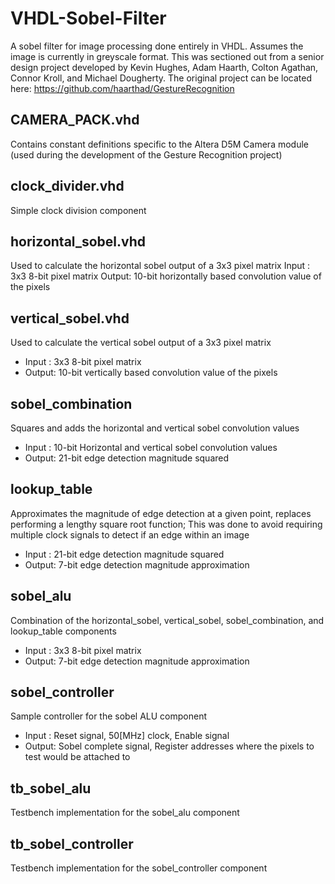 # VHDL-Sobel-Filter
A sobel filter for image processing done entirely in VHDL. Assumes the image is currently in greyscale format. This was sectioned out from a senior design project developed by Kevin Hughes, Adam Haarth, Colton Agathan, Connor Kroll, and Michael Dougherty. The original project can be located here: https://github.com/haarthad/GestureRecognition

## CAMERA_PACK.vhd
Contains constant definitions specific to the Altera D5M Camera module (used during the development of the Gesture Recognition project)

## clock_divider.vhd
Simple clock division component

## horizontal_sobel.vhd
Used to calculate the horizontal sobel output of a 3x3 pixel matrix
  Input : 3x3 8-bit pixel matrix
  Output: 10-bit horizontally based convolution value of the pixels 

## vertical_sobel.vhd
Used to calculate the vertical sobel output of a 3x3 pixel matrix
  * Input : 3x3 8-bit pixel matrix
  * Output: 10-bit vertically based convolution value of the pixels
  
## sobel_combination
Squares and adds the horizontal and vertical sobel convolution values
  * Input : 10-bit Horizontal and vertical sobel convolution values
  * Output: 21-bit edge detection magnitude squared

## lookup_table
Approximates the magnitude of edge detection at a given point, replaces performing a lengthy square root function; This was done to avoid requiring multiple clock signals to detect if an edge within an image
  * Input : 21-bit edge detection magnitude squared
  * Output: 7-bit edge detection magnitude approximation
  
## sobel_alu
Combination of the horizontal_sobel, vertical_sobel, sobel_combination, and lookup_table components
  * Input : 3x3 8-bit pixel matrix
  * Output: 7-bit edge detection magnitude approximation
  
## sobel_controller
Sample controller for the sobel ALU component
  * Input : Reset signal, 50[MHz] clock, Enable signal
  * Output: Sobel complete signal, Register addresses where the pixels to test would be attached to
  
## tb_sobel_alu
Testbench implementation for the sobel_alu component

## tb_sobel_controller
Testbench implementation for the sobel_controller component
